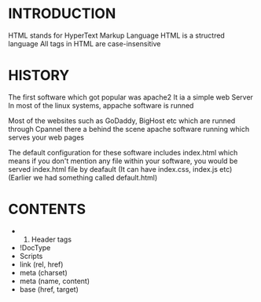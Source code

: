 # INTRODUCTION 
HTML stands for HyperText Markup Language
HTML is a structred language
All tags in HTML are case-insensitive

# HISTORY
The first software which got popular was apache2
It ia a simple web Server 
In most of the linux systems, appache software is runned 

Most of the websites such as GoDaddy, BigHost etc which are runned through Cpannel
there a behind the scene apache software running which serves your web pages 

The default configuration for these software includes index.html 
which means if you don't mention any file within your software, you would be served index.html file by deafault 
(It can have index.css, index.js etc)
(Earlier we had something called default.html)

# CONTENTS 
- 1. Header tags 
- !DocType
- Scripts
- link (rel, href)
- meta (charset)
- meta (name, content)
- base (href, target)


